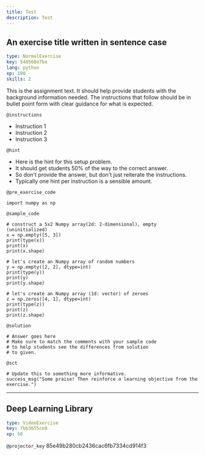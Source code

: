 ```yaml
---
title: Test
description: Test
---
```


## An exercise title written in sentence case

```yaml
type: NormalExercise
key: 540560e7be
lang: python
xp: 100
skills: 2
```

This is the assignment text. It should help provide students with the background information needed.
The instructions that follow should be in bullet point form with clear guidance for what is expected.

`@instructions`
- Instruction 1
- Instruction 2
- Instruction 3

`@hint`
- Here is the hint for this setup problem. 
- It should get students 50% of the way to the correct answer.
- So don't provide the answer, but don't just reiterate the instructions.
- Typically one hint per instruction is a sensible amount.

`@pre_exercise_code`
```{python}
import numpy as np
```

`@sample_code`
```{python}
# construct a 5x2 Numpy array(2d: 2-dimensional), empty (uninitialized)
x = np.empty([5, 3])
print(type(x))
print(x)
print(x.shape)

# let's create an Numpy array of random numbers
y = np.empty([2, 2], dtype=int)
print(type(y))
print(y)
print(y.shape)

# let's create an Numpy array (1d: vector) of zeroes
z = np.zeros([4, 1], dtype=int)
print(type(z))
print(z)
print(z.shape)
```

`@solution`
```{python}
# Answer goes here
# Make sure to match the comments with your sample code
# to help students see the differences from solution
# to given.
```

`@sct`
```{python}
# Update this to something more informative.
success_msg("Some praise! Then reinforce a learning objective from the exercise.")
```

---

## Deep Learning Library

```yaml
type: VideoExercise
key: 7bb3655ce0
xp: 50
```

`@projector_key`
85e49b280cb2436cac6fb7334cd914f3
